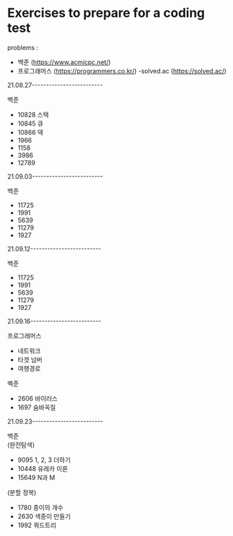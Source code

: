 # Exercises to prepare for a coding test
problems :
- 백준 (https://www.acmicpc.net/)
- 프로그래머스 (https://programmers.co.kr/)
-solved.ac (https://solved.ac/)

21.08.27-------------------------  
  
백준
- 10828 스택  
- 10845 큐   
- 10866 덱  
- 1966  
- 1158  
- 3986  
- 12789  
  
21.09.03-------------------------  
  
백준
- 11725  
- 1991  
- 5639  
- 11279  
- 1927  

21.09.12-------------------------  
  
백준
- 11725  
- 1991  
- 5639  
- 11279  
- 1927  
  
21.09.16------------------------- 

프로그래머스
- 네트워크
- 타겟 넘버
- 여행경로

벡준
- 2606 바이러스
- 1697 숨바꼭질
  
21.09.23-------------------------  
  
백준  
(완전탐색)  
- 9095 1, 2, 3 더하기
- 10448	유레카 이론
- 15649 N과 M
  
(분할 정복)  
- 1780 종이의 개수
- 2630 색종이 만들기
- 1992 쿼드트리
